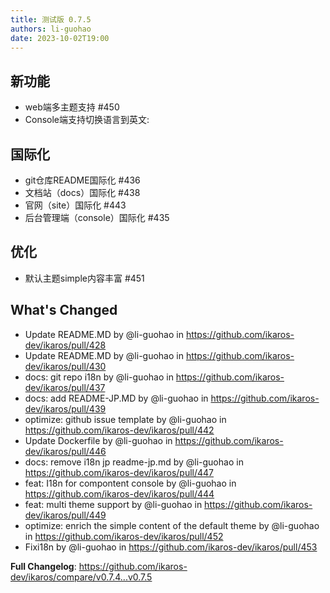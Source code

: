 ```yaml
---
title: 测试版 0.7.5
authors: li-guohao
date: 2023-10-02T19:00
---
```


## 新功能

- web端多主题支持 #450
- Console端支持切换语言到英文:

## 国际化

- git仓库README国际化 #436
- 文档站（docs）国际化 #438
- 官网（site）国际化 #443
- 后台管理端（console）国际化 #435

## 优化

- 默认主题simple内容丰富 #451

## What's Changed
* Update README.MD by @li-guohao in https://github.com/ikaros-dev/ikaros/pull/428
* Update README.MD by @li-guohao in https://github.com/ikaros-dev/ikaros/pull/430
* docs: git repo i18n by @li-guohao in https://github.com/ikaros-dev/ikaros/pull/437
* docs: add README-JP.MD by @li-guohao in https://github.com/ikaros-dev/ikaros/pull/439
* optimize: github issue template by @li-guohao in https://github.com/ikaros-dev/ikaros/pull/442
* Update Dockerfile by @li-guohao in https://github.com/ikaros-dev/ikaros/pull/446
* docs: remove i18n jp readme-jp.md by @li-guohao in https://github.com/ikaros-dev/ikaros/pull/447
* feat: I18n for compontent console by @li-guohao in https://github.com/ikaros-dev/ikaros/pull/444
* feat: multi theme support by @li-guohao in https://github.com/ikaros-dev/ikaros/pull/449
* optimize: enrich the simple content of the default theme by @li-guohao in https://github.com/ikaros-dev/ikaros/pull/452
* Fixi18n by @li-guohao in https://github.com/ikaros-dev/ikaros/pull/453


**Full Changelog**: https://github.com/ikaros-dev/ikaros/compare/v0.7.4...v0.7.5


